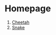 # Homepage

1. [Cheetah](https://github.com/booker044/final/blob/main/cheetah.md)
2. [Snake](https://github.com/booker044/final/blob/main/Snake.md)
